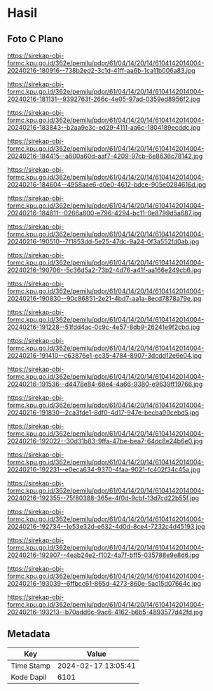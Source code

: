 # Hasil

## Foto C Plano

https://sirekap-obj-formc.kpu.go.id/362e/pemilu/pdpr/61/04/14/20/14/6104142014004-20240216-180916--738b2ed2-3c1d-41ff-aa6b-1ca11b006a83.jpg

https://sirekap-obj-formc.kpu.go.id/362e/pemilu/pdpr/61/04/14/20/14/6104142014004-20240216-181131--9392763f-266c-4e05-97ad-0359ed8956f2.jpg

https://sirekap-obj-formc.kpu.go.id/362e/pemilu/pdpr/61/04/14/20/14/6104142014004-20240216-183843--b2aa9e3c-ed29-4111-aa6c-1804189ecddc.jpg

https://sirekap-obj-formc.kpu.go.id/362e/pemilu/pdpr/61/04/14/20/14/6104142014004-20240216-184415--a600a60d-aaf7-4209-97cb-6e8636c78142.jpg

https://sirekap-obj-formc.kpu.go.id/362e/pemilu/pdpr/61/04/14/20/14/6104142014004-20240216-184604--4958aae6-d0e0-4612-bdce-905e0284616d.jpg

https://sirekap-obj-formc.kpu.go.id/362e/pemilu/pdpr/61/04/14/20/14/6104142014004-20240216-184811--0266a800-e796-4294-bc11-0e8799d5a687.jpg

https://sirekap-obj-formc.kpu.go.id/362e/pemilu/pdpr/61/04/14/20/14/6104142014004-20240216-190510--7f1853dd-5e25-47dc-9a24-0f3a552fd0ab.jpg

https://sirekap-obj-formc.kpu.go.id/362e/pemilu/pdpr/61/04/14/20/14/6104142014004-20240216-190706--5c36d5a2-73b2-4d76-a41f-aa166e249cb6.jpg

https://sirekap-obj-formc.kpu.go.id/362e/pemilu/pdpr/61/04/14/20/14/6104142014004-20240216-190830--90c86851-2e21-4bd7-aa1a-8ecd7878a79e.jpg

https://sirekap-obj-formc.kpu.go.id/362e/pemilu/pdpr/61/04/14/20/14/6104142014004-20240216-191228--51fdd4ac-0c9c-4e57-8db9-26241e9f2cbd.jpg

https://sirekap-obj-formc.kpu.go.id/362e/pemilu/pdpr/61/04/14/20/14/6104142014004-20240216-191410--c63876e1-ec35-4784-8907-3dcdd12e6e04.jpg

https://sirekap-obj-formc.kpu.go.id/362e/pemilu/pdpr/61/04/14/20/14/6104142014004-20240216-191536--d4478e84-68e4-4a66-9380-e9639ff19766.jpg

https://sirekap-obj-formc.kpu.go.id/362e/pemilu/pdpr/61/04/14/20/14/6104142014004-20240216-191830--2ca3fde1-8df0-4d17-947e-becba00cebd5.jpg

https://sirekap-obj-formc.kpu.go.id/362e/pemilu/pdpr/61/04/14/20/14/6104142014004-20240216-192022--30d31b83-9ffa-47be-bea7-64dc8e24b6e0.jpg

https://sirekap-obj-formc.kpu.go.id/362e/pemilu/pdpr/61/04/14/20/14/6104142014004-20240216-192231--e0eca634-9370-4faa-9021-fc402f34c45a.jpg

https://sirekap-obj-formc.kpu.go.id/362e/pemilu/pdpr/61/04/14/20/14/6104142014004-20240216-192355--75f80388-365e-4f0d-9cbf-13d7cd22b55f.jpg

https://sirekap-obj-formc.kpu.go.id/362e/pemilu/pdpr/61/04/14/20/14/6104142014004-20240216-192734--1e53e32d-e632-4d0d-8ce4-7232c4d45193.jpg

https://sirekap-obj-formc.kpu.go.id/362e/pemilu/pdpr/61/04/14/20/14/6104142014004-20240216-192907--4eab24e2-f102-4a7f-bff5-035788e9e8d6.jpg

https://sirekap-obj-formc.kpu.go.id/362e/pemilu/pdpr/61/04/14/20/14/6104142014004-20240216-193039--6ffbcc61-865d-4273-860e-5ac15d07664c.jpg

https://sirekap-obj-formc.kpu.go.id/362e/pemilu/pdpr/61/04/14/20/14/6104142014004-20240216-193213--b70add6c-9ac6-4162-b6b5-4893577d42fd.jpg


## Metadata

| Key        | Value               |
| ---------- | ------------------- |
| Time Stamp | 2024-02-17 13:05:41 |
| Kode Dapil | 6101                |



